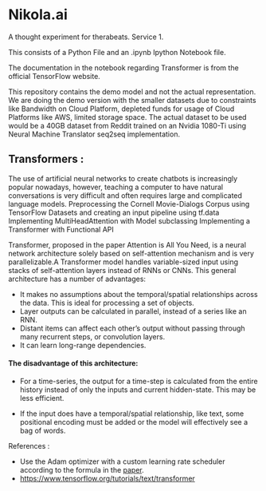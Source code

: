 # Nikola.ai
A thought experiment for therabeats. Service 1.

This consists of a Python File and an .ipynb Ipython Notebook file.

The documentation in the notebook regarding Transformer is from the official TensorFlow website.

This repository contains the demo model and not the actual representation. 
We are doing the demo version with the smaller datasets due to constraints like Bandwidth on Cloud Platform, depleted funds for usage of Cloud Platforms like AWS, limited storage space. The actual dataset to be used would be a 40GB dataset from Reddit trained on an Nvidia 1080-Ti using Neural Machine Translator seq2seq implementation.

## Transformers :

The use of artificial neural networks to create chatbots is increasingly popular nowadays, however, teaching a computer to have natural conversations is very difficult and often requires large and complicated language models.
Preprocessing the Cornell Movie-Dialogs Corpus using TensorFlow Datasets and creating an input pipeline using tf.data
Implementing MultiHeadAttention with Model subclassing
Implementing a Transformer with Functional API


Transformer, proposed in the paper Attention is All You Need, is a neural network architecture solely based on self-attention mechanism and is very parallelizable.A Transformer model handles variable-sized input using stacks of self-attention layers instead of RNNs or CNNs. This general architecture has a number of advantages:
* It makes no assumptions about the temporal/spatial relationships across the data. This is ideal for processing a set of objects.
* Layer outputs can be calculated in parallel, instead of a series like an RNN.
* Distant items can affect each other’s output without passing through many recurrent steps, or convolution layers.
* It can learn long-range dependencies.

#### The disadvantage of this architecture:

* For a time-series, the output for a time-step is calculated from the entire history instead of only the inputs and current hidden-state. This may be less efficient.

* If the input does have a temporal/spatial relationship, like text, some positional encoding must be added or the model will effectively see a bag of words.

References : 
* Use the Adam optimizer with a custom learning rate scheduler according to the formula in the [paper](https://arxiv.org/abs/1706.03762).
* https://www.tensorflow.org/tutorials/text/transformer

